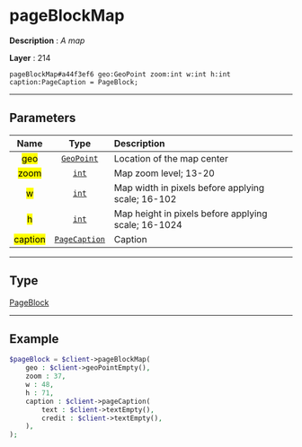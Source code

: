 # pageBlockMap

**Description** : *A map*

**Layer** : 214

```tl
pageBlockMap#a44f3ef6 geo:GeoPoint zoom:int w:int h:int caption:PageCaption = PageBlock;
```

---

## Parameters

| Name | Type | Description |
| :---: | :---: | :--- |
| <mark>geo</mark> | [`GeoPoint`](type/GeoPoint) | Location of the map center |
| <mark>zoom</mark> | [`int`](type/int) | Map zoom level; 13-20 |
| <mark>w</mark> | [`int`](type/int) | Map width in pixels before applying scale; 16-102 |
| <mark>h</mark> | [`int`](type/int) | Map height in pixels before applying scale; 16-1024 |
| <mark>caption</mark> | [`PageCaption`](type/PageCaption) | Caption |

---

## Type

[PageBlock](type/PageBlock)

---

## Example

```php
$pageBlock = $client->pageBlockMap(
	geo : $client->geoPointEmpty(),
	zoom : 37,
	w : 48,
	h : 71,
	caption : $client->pageCaption(
		text : $client->textEmpty(),
		credit : $client->textEmpty(),
	),
);
```